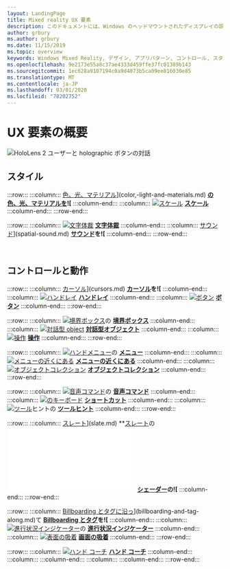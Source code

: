 ```yaml
---
layout: LandingPage
title: Mixed reality UX 要素
description: このドキュメントには、Windows のヘッドマウントされたディスプレイの設計方法について説明する一連のトピックが含まれています。
author: grbury
ms.author: grbury
ms.date: 11/15/2019
ms.topic: overview
keywords: Windows Mixed Reality, デザイン, アプリパターン, コントロール, スタイル, HoloLens, 相互作用, UX 要素, 動作, 構成要素
ms.openlocfilehash: 9e2173e55a8c37ae4333d459ffe37fc01389b143
ms.sourcegitcommit: 1ec628a9107194c0a9d4073b5ca09ee816030e85
ms.translationtype: MT
ms.contentlocale: ja-JP
ms.lasthandoff: 03/01/2020
ms.locfileid: "78202752"
---
```

# <a name="ux-elements-overview"></a>UX 要素の概要

![HoloLens 2 ユーザーと holographic ボタンの対話](images/06_AppPatterns.png)

## <a name="style"></a>スタイル

:::row:::
    :::column:::
       [色、光、マテリアル](images/640px-fragments.png)](color,-light-and-materials.md) **[の色、光、マテリアルを](color,-light-and-materials.md)![**
    :::column-end:::
    :::column:::
       [![スケール](images/volvo-cars-microsoft-hololens-experience01-640px.png)](scale.md) **[スケール](scale.md)**
    :::column-end:::
:::row-end:::

:::row:::
    :::column:::
       [![文字体裁](images/text_in_unity_viewingangle.png)](typography.md) **[文字体裁](typography.md)**
    :::column-end:::
    :::column:::
       [サウンド](images/spatialaudio.png)](spatial-sound.md) **[サウンド](spatial-sound.md)を![**
    :::column-end:::
:::row-end:::

<br>

## <a name="controls-and-behaviors"></a>コントロールと動作

:::row:::
    :::column:::
       [カーソル](images/UX/UX_Hero_Cursor.jpg)](cursors.md) **[カーソル](cursors.md)を![**
    :::column-end:::
    :::column:::
       [![ハンドレイ](images/UX/UX_Hero_HandRay.jpg)](point-and-commit.md) **[ハンドレイ](point-and-commit.md)**
    :::column-end:::
    :::column:::
       [![ボタン](images/UX/UX_Hero_Button.jpg)](button.md) **[ボタン](button.md)**
    :::column-end:::
:::row-end:::

:::row:::
    :::column:::
       [![境界ボックス](images/UX/UX_Hero_BoundingBox.jpg)](app-bar-and-bounding-box.md)の **[境界ボックス](app-bar-and-bounding-box.md)**
    :::column-end:::
    :::column:::
       [![対話型 object](images/UX/UX_Hero_Interactable.jpg)](interactable-object.md) **[対話型オブジェクト](interactable-object.md)**
    :::column-end:::
    :::column:::
       [![操作](images/UX/UX_Hero_Manipulation.jpg)](direct-manipulation.md) **[操作](direct-manipulation.md)**
    :::column-end:::
:::row-end:::

:::row:::
    :::column:::
       [![ハンドメニュー](images/UX/UX_Hero_HandMenu.jpg)](hand-menu.md)の **[メニュー](hand-menu.md)**
    :::column-end:::
    :::column:::
       [![メニューの近くにある](images/UX/UX_Hero_NearMenu.jpg)](near-menu.md) **[メニューの近くにある](near-menu.md)**
    :::column-end:::
    :::column:::
       [![オブジェクトコレクション](images/UX/UX_Hero_ObjectCollection.jpg)](object-collection.md) **[オブジェクトコレクション](object-collection.md)**
    :::column-end:::
:::row-end:::

:::row:::
    :::column:::
       [![音声コマンド](images/UX/UX_Hero_VoiceCommand.jpg)](voice-input.md)の **[音声コマンド](voice-input.md)**
    :::column-end:::
    :::column:::
       [![のキーボード](images/UX/UX_Hero_Keyboard.jpg)](keyboard.md) **[ショートカット](keyboard.md)**
    :::column-end:::
    :::column:::
       [![ツール](images/UX/UX_Hero_Tooltip.jpg)](tooltip.md)ヒントの **[ツールヒント](tooltip.md)**
    :::column-end:::
:::row-end:::

:::row:::
    :::column:::
       [スレート](images/UX/UX_Hero_Slate.jpg)](slate.md) **[スレート](slate.md)の![**
    :::column-end:::
    :::column:::
       [![スライダー](images/UX/UX_Hero_Slider.jpg)](slider.md) **[スライダー](slider.md)**
    :::column-end:::
    :::column:::
        [シェーダー](images/UX/UX_Hero_StandardShader.jpg)](shader.md) **[シェーダー](shader.md)の![**
    :::column-end:::
:::row-end:::

:::row:::
    :::column:::
        [Billboarding とタグに沿っ](images/UX/MRTK_TagAlong.gif)](billboarding-and-tag-along.md)て **[Billboarding とタグ](billboarding-and-tag-along.md)を![**
    :::column-end:::
    :::column:::
       [![進行状況インジケーター](images/UX/MRTK_ProgressIndicator.gif)](progress.md)の **[進行状況インジケーター](progress.md)**
    :::column-end:::
    :::column:::
       [![表面の吸着](images/UX/MRTK_SurfaceMagnetism.gif)](surface-magnetism.md) **[画面の吸着](surface-magnetism.md)**
    :::column-end:::
:::row-end:::

:::row:::
    :::column:::
       [![ハンド コーチ](images/HandCoach/MRTK_handCoach.jpg)](hand-coach.md) **[ハンド コーチ](hand-coach.md)**
    :::column-end:::
    :::column:::
    :::column-end:::
    :::column:::
    :::column-end:::
:::row-end:::

<br>

<br>

